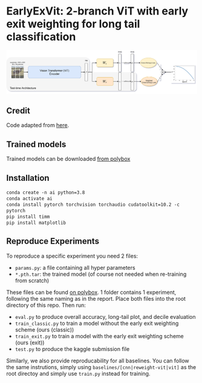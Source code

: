 
# EarlyExVit: 2-branch ViT with early exit weighting for long tail classification
 ![arch](img/arch.png)

## Credit
Code adapted from [here](https://github.com/macaodha/inat_comp_2018).

## Trained models
Trained models can be downloaded [from polybox](https://polybox.ethz.ch/index.php/s/CsgHnIu8QBKqMDr)

## Installation
```
conda create -n ai python=3.8
conda activate ai
conda install pytorch torchvision torchaudio cudatoolkit=10.2 -c pytorch
pip install timm
pip install matplotlib
```

## Reproduce Experiments
To reproduce a specific experiment you need 2 files:
- `params.py`: a file containing all hyper parameters
- `*.pth.tar`: the trained model (of course not needed when re-training from scratch)  

These files can be found [on polybox](https://polybox.ethz.ch/index.php/s/CsgHnIu8QBKqMDr). 1 folder contains 1 experiment, following the same naming as in the report.
Place both files into the root directory of this repo. Then run:
- `eval.py` to produce overall accuracy, long-tail plot, and decile evaluation
- `train_classic.py` to train a model without the early exit weighting scheme (ours (classic))
- `train_exit.py` to train a model with the early exit weighting scheme (ours (exit))
- `test.py` to produce the kaggle submission file  

Similarly, we also provide reproducability for all baselines. You can follow the same instrutions, simply using `baselines/[cnn|reweight-vit|vit]` as the root directoy and simply use `train.py` instead for training.
